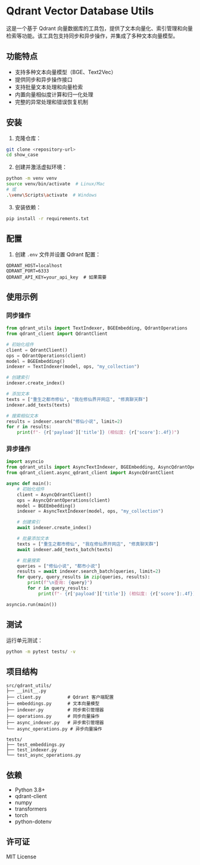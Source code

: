 # Qdrant Vector Database Utils

这是一个基于 Qdrant 向量数据库的工具包，提供了文本向量化、索引管理和向量检索等功能。该工具包支持同步和异步操作，并集成了多种文本向量模型。

## 功能特点

- 支持多种文本向量模型（BGE、Text2Vec）
- 提供同步和异步操作接口
- 支持批量文本处理和向量检索
- 内置向量相似度计算和归一化处理
- 完整的异常处理和错误恢复机制

## 安装

1. 克隆仓库：
```bash
git clone <repository-url>
cd show_case
```

2. 创建并激活虚拟环境：
```bash
python -m venv venv
source venv/bin/activate  # Linux/Mac
# 或
.\venv\Scripts\activate  # Windows
```

3. 安装依赖：
```bash
pip install -r requirements.txt
```

## 配置

1. 创建 `.env` 文件并设置 Qdrant 配置：
```env
QDRANT_HOST=localhost
QDRANT_PORT=6333
QDRANT_API_KEY=your_api_key  # 如果需要
```

## 使用示例

### 同步操作

```python
from qdrant_utils import TextIndexer, BGEEmbedding, QdrantOperations
from qdrant_client import QdrantClient

# 初始化组件
client = QdrantClient()
ops = QdrantOperations(client)
model = BGEEmbedding()
indexer = TextIndexer(model, ops, "my_collection")

# 创建索引
indexer.create_index()

# 添加文本
texts = ["重生之都市修仙", "我在修仙界开网店", "修真聊天群"]
indexer.add_texts(texts)

# 搜索相似文本
results = indexer.search("修仙小说", limit=2)
for r in results:
    print(f"- {r['payload']['title']} (相似度: {r['score']:.4f})")
```

### 异步操作

```python
import asyncio
from qdrant_utils import AsyncTextIndexer, BGEEmbedding, AsyncQdrantOperations
from qdrant_client.async_qdrant_client import AsyncQdrantClient

async def main():
    # 初始化组件
    client = AsyncQdrantClient()
    ops = AsyncQdrantOperations(client)
    model = BGEEmbedding()
    indexer = AsyncTextIndexer(model, ops, "my_collection")

    # 创建索引
    await indexer.create_index()

    # 批量添加文本
    texts = ["重生之都市修仙", "我在修仙界开网店", "修真聊天群"]
    await indexer.add_texts_batch(texts)

    # 批量搜索
    queries = ["修仙小说", "都市小说"]
    results = await indexer.search_batch(queries, limit=2)
    for query, query_results in zip(queries, results):
        print(f"\n查询: {query}")
        for r in query_results:
            print(f"- {r['payload']['title']} (相似度: {r['score']:.4f})")

asyncio.run(main())
```

## 测试

运行单元测试：
```bash
python -m pytest tests/ -v
```

## 项目结构

```
src/qdrant_utils/
├── __init__.py
├── client.py          # Qdrant 客户端配置
├── embeddings.py      # 文本向量模型
├── indexer.py         # 同步索引管理器
├── operations.py      # 同步向量操作
├── async_indexer.py   # 异步索引管理器
└── async_operations.py # 异步向量操作

tests/
├── test_embeddings.py
├── test_indexer.py
└── test_async_operations.py
```

## 依赖

- Python 3.8+
- qdrant-client
- numpy
- transformers
- torch
- python-dotenv

## 许可证

MIT License
